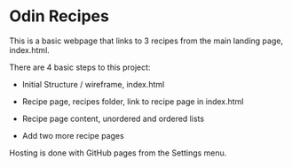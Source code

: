 # Odin Recipes



This is a basic webpage that links to 3 recipes from the main landing page, index.html.  



There are 4 basic steps to this project:

- Initial Structure / wireframe, index.html

- Recipe page, recipes folder, link to recipe page in index.html

- Recipe page content, unordered and ordered lists

- Add two more recipe pages



Hosting is done with GitHub pages from the Settings menu.
